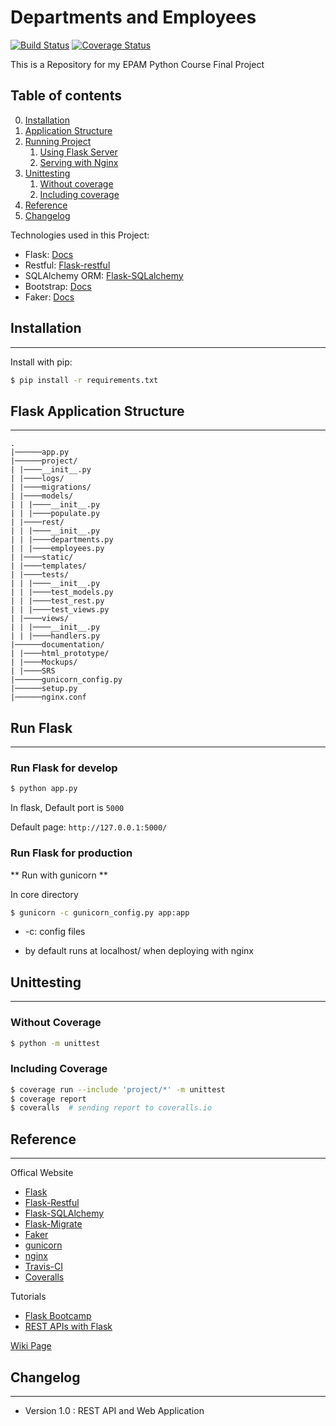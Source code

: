 # Departments and Employees 

[![Build Status](https://travis-ci.com/volsn/epam-final-project.svg?branch=master)](https://travis-ci.com/volsn/epam-final-project) [![Coverage Status](https://coveralls.io/repos/github/volsn/epam-final-project/badge.svg?branch=master)](https://coveralls.io/github/volsn/epam-final-project?branch=master)

This is a Repository for my EPAM Python Course Final Project

## Table of contents
0. [Installation](#installation)
1. [Application Structure](#flask-application-structure)
2. [Running Project](#run-flask)
    1. [Using Flask Server](#run-flask-for-develop)
    2. [Serving with Nginx](#run-flask-for-production)
3. [Unittesting](#unittesting)
   1. [Without coverage](#without-coverage)
   2. [Including coverage](#including-coverage)
4. [Reference](#reference)
5. [Changelog](#changelog)


Technologies used in this Project:

- Flask: [Docs](http://flask.pocoo.org/)
- Restful: [Flask-restful](https://flask-restful.readthedocs.io/en/latest/)
- SQLAlchemy ORM: [Flask-SQLalchemy](http://flask-sqlalchemy.pocoo.org/2.1/)
- Bootstrap: [Docs](http://getbootstrap.com)
- Faker: [Docs](https://faker.readthedocs.io)

## Installation
___

Install with pip:

```bash
$ pip install -r requirements.txt
```

## Flask Application Structure
___

```
.
|──────app.py
|──────project/
| |────__init__.py
| |────logs/
| |────migrations/
| |────models/
| | |────__init__.py
| | |────populate.py
| |────rest/
| | |────__init__.py
| | |────departments.py
| | |────employees.py
| |────static/
| |────templates/
| |────tests/
| | |────__init__.py
| | |────test_models.py
| | |────test_rest.py
| | |────test_views.py
| |────views/
| | |────__init__.py
| | |────handlers.py
|──────documentation/
| |────html_prototype/
| |────Mockups/
| |────SRS
|──────gunicorn_config.py
|──────setup.py
|──────nginx.conf
```

## Run Flask
___
### Run Flask for develop
```bash
$ python app.py
```
In flask, Default port is `5000`

Default page:  `http://127.0.0.1:5000/`

### Run Flask for production

** Run with gunicorn **

In core directory

```bash
$ gunicorn -c gunicorn_config.py app:app
```

* -c: config files

* by default runs at localhost/ when deploying with nginx

## Unittesting
___
### Without Coverage
```bash
$ python -m unittest
```

### Including Coverage
```bash
$ coverage run --include 'project/*' -m unittest
$ coverage report
$ coveralls  # sending report to coveralls.io
```

## Reference
___
Offical Website

- [Flask](http://flask.pocoo.org/)
- [Flask-Restful](https://flask-restful.readthedocs.io/en/latest/)
- [Flask-SQLAlchemy](http://flask-sqlalchemy.pocoo.org/2.1/)
- [Flask-Migrate](https://flask-migrate.readthedocs.io/en/latest/)
- [Faker](https://faker.readthedocs.io)
- [gunicorn](http://gunicorn.org/)
- [nginx](http://nginx.org)
- [Travis-CI](https://travis-ci.com)
- [Coveralls](https://coveralls.io/)

Tutorials

- [Flask Bootcamp](https://www.udemy.com/course/python-and-flask-bootcamp-create-websites-using-flask/)
- [REST APIs with Flask](https://www.udemy.com/course/rest-api-flask-and-python/)

[Wiki Page](https://github.com/volsn/epam-final-project/wiki)

## Changelog
___
- Version 1.0 : REST API and Web Application
